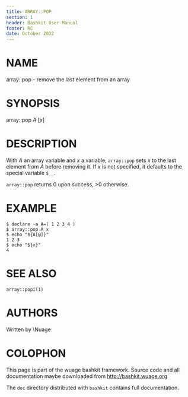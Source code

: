 ```yaml
---
title: ARRAY::POP
section: 1
header: Bashkit User Manual
footer: RC
date: October 2022
---
```

# NAME

array::pop - remove the last element from an array

# SYNOPSIS

array::pop *A* [*x*]

# DESCRIPTION

With *A* an array variable and *x* a variable, `array::pop` sets *x*
to the last element from *A* before removing it. If *x* is not specified,
it defaults to the special variable `$__`.

`array::pop` returns 0 upon success, >0 otherwise.

# EXAMPLE

    $ declare -a A=( 1 2 3 4 )
    $ array::pop A x
    $ echo "${A[@]}"
    1 2 3
    $ echo "${x}"
    4

# SEE ALSO
`array::popi(1)`

# AUTHORS
Written by \\Nuage

# COLOPHON
This page is part of the wuage bashkit framework. Source code and all
documentation maybe downloaded from <http://bashkit.wuage.org>

The `doc` directory distributed with `bashkit` contains full documentation.
